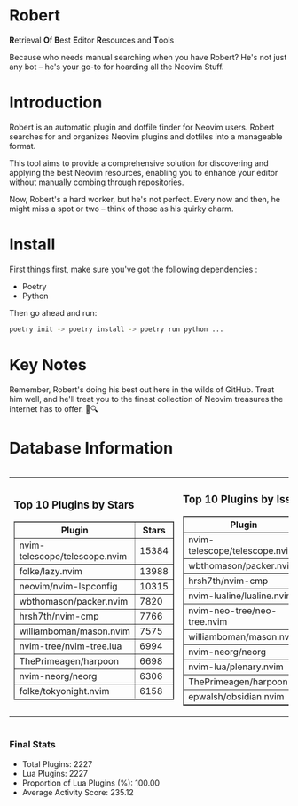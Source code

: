 # Robert

**R**etrieval
**O**f
**B**est
**E**ditor
**R**esources and
**T**ools

Because who needs manual searching when you have Robert?
He's not just any bot – he's your go-to for hoarding all the Neovim Stuff.

# Introduction
Robert is an automatic plugin and dotfile finder for Neovim users. Robert searches for and organizes Neovim plugins and dotfiles into a manageable format.

This tool aims to provide a comprehensive solution for discovering and applying the best Neovim resources, enabling you to enhance your editor without manually combing through repositories.

Now, Robert's a hard worker, but he's not perfect. Every now and then, he might miss a spot or two – think of those as his quirky charm. 

# Install
 First things first, make sure you've got the following dependencies :
  - Poetry 
  - Python 

Then go ahead and run:

```bash
poetry init -> poetry install -> poetry run python ...
```
# Key Notes

Remember, Robert's doing his best out here in the wilds of GitHub. Treat him well, and he'll treat you to the finest collection of Neovim treasures the internet has to offer. 🎩🔍


# Database Information

<div style='display:flex;flex-direction:row;justify-content:space-between;'><table><tr><td><h3>Top 10 Plugins by Stars</h3><table border="1"><tr><th>Plugin</th><th>Stars</th></tr><tr><td>nvim-telescope/telescope.nvim</td><td>15384</td></tr><tr><td>folke/lazy.nvim</td><td>13988</td></tr><tr><td>neovim/nvim-lspconfig</td><td>10315</td></tr><tr><td>wbthomason/packer.nvim</td><td>7820</td></tr><tr><td>hrsh7th/nvim-cmp</td><td>7766</td></tr><tr><td>williamboman/mason.nvim</td><td>7575</td></tr><tr><td>nvim-tree/nvim-tree.lua</td><td>6994</td></tr><tr><td>ThePrimeagen/harpoon</td><td>6698</td></tr><tr><td>nvim-neorg/neorg</td><td>6306</td></tr><tr><td>folke/tokyonight.nvim</td><td>6158</td></tr></table></td><td><h3>Top 10 Plugins by Issues</h3><table border="1"><tr><th>Plugin</th><th>Issues</th></tr><tr><td>nvim-telescope/telescope.nvim</td><td>362</td></tr><tr><td>wbthomason/packer.nvim</td><td>306</td></tr><tr><td>hrsh7th/nvim-cmp</td><td>273</td></tr><tr><td>nvim-lualine/lualine.nvim</td><td>221</td></tr><tr><td>nvim-neo-tree/neo-tree.nvim</td><td>217</td></tr><tr><td>williamboman/mason.nvim</td><td>187</td></tr><tr><td>nvim-neorg/neorg</td><td>172</td></tr><tr><td>nvim-lua/plenary.nvim</td><td>143</td></tr><tr><td>ThePrimeagen/harpoon</td><td>114</td></tr><tr><td>epwalsh/obsidian.nvim</td><td>111</td></tr></table></td><td><h3>Top 10 Plugins by Forks</h3><table border="1"><tr><th>Plugin</th><th>Forks</th></tr><tr><td>neovim/nvim-lspconfig</td><td>2044</td></tr><tr><td>nvim-telescope/telescope.nvim</td><td>824</td></tr><tr><td>nvim-tree/nvim-tree.lua</td><td>606</td></tr><tr><td>nvim-lualine/lualine.nvim</td><td>462</td></tr><tr><td>folke/tokyonight.nvim</td><td>407</td></tr><tr><td>hrsh7th/nvim-cmp</td><td>384</td></tr><tr><td>ThePrimeagen/harpoon</td><td>363</td></tr><tr><td>folke/lazy.nvim</td><td>337</td></tr><tr><td>jackMort/ChatGPT.nvim</td><td>311</td></tr><tr><td>nvimdev/lspsaga.nvim</td><td>286</td></tr></table></td></tr></table></div>

### Final Stats
- Total Plugins: 2227
- Lua Plugins: 2227
- Proportion of Lua Plugins (%): 100.00
- Average Activity Score: 235.12
